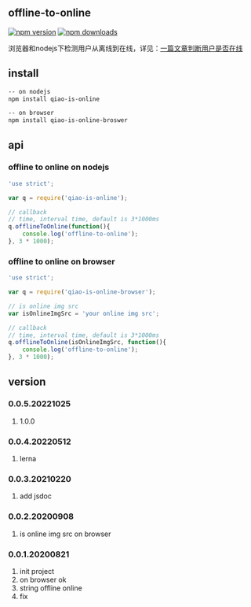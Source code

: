 ## offline-to-online
[![npm version](https://img.shields.io/npm/v/offline-to-online.svg?style=flat-square)](https://www.npmjs.org/package/offline-to-online)
[![npm downloads](https://img.shields.io/npm/dm/offline-to-online.svg?style=flat-square)](https://npm-stat.com/charts.html?package=offline-to-online)

浏览器和nodejs下检测用户从离线到在线，详见：[一篇文章判断用户是否在线](https://blog.insistime.com/is-online)

## install
```bash
-- on nodejs
npm install qiao-is-online

-- on browser
npm install qiao-is-online-broswer
```

## api
### offline to online on nodejs
```javascript
'use strict';

var q = require('qiao-is-online');

// callback
// time, interval time, default is 3*1000ms
q.offlineToOnline(function(){
    console.log('offline-to-online');
}, 3 * 1000);
```

### offline to online on browser
```javascript
'use strict';

var q = require('qiao-is-online-browser');

// is online img src
var isOnlineImgSrc = 'your online img src';

// callback
// time, interval time, default is 3*1000ms
q.offlineToOnline(isOnlineImgSrc, function(){
    console.log('offline-to-online');
}, 3 * 1000);
```

## version
### 0.0.5.20221025
1. 1.0.0
   
### 0.0.4.20220512
1. lerna

### 0.0.3.20210220
1. add jsdoc

### 0.0.2.20200908
1. is online img src on browser

### 0.0.1.20200821
1. init project
2. on browser ok
3. string offline online
4. fix